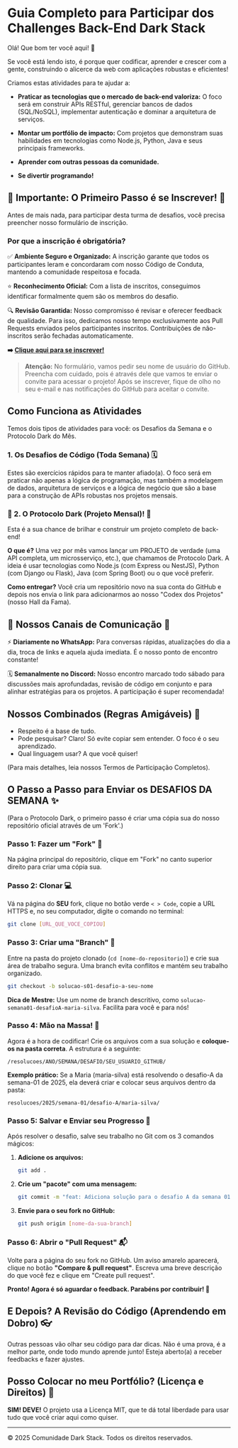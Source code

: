 # Guia Completo para Participar dos Challenges Back-End Dark Stack

Olá! Que bom ter você aqui! 👋

Se você está lendo isto, é porque quer codificar, aprender e crescer com a gente, construindo o alicerce da web com aplicações robustas e eficientes!

Criamos estas atividades para te ajudar a:

- **Praticar as tecnologias que o mercado de back-end valoriza:** O foco será em construir APIs RESTful, gerenciar bancos de dados (SQL/NoSQL), implementar autenticação e dominar a arquitetura de serviços.

- **Montar um portfólio de impacto:** Com projetos que demonstram suas habilidades em tecnologias como Node.js, Python, Java e seus principais frameworks.

- **Aprender com outras pessoas da comunidade.**

- **Se divertir programando!**

## 🚨 Importante: O Primeiro Passo é se Inscrever! 🚨

Antes de mais nada, para participar desta turma de desafios, você precisa preencher nosso formulário de inscrição.

### Por que a inscrição é obrigatória?

✅ **Ambiente Seguro e Organizado:** A inscrição garante que todos os participantes leram e concordaram com nosso Código de Conduta, mantendo a comunidade respeitosa e focada.

⭐ **Reconhecimento Oficial:** Com a lista de inscritos, conseguimos identificar formalmente quem são os membros do desafio.

🔍 **Revisão Garantida:** Nosso compromisso é revisar e oferecer feedback de qualidade. Para isso, dedicamos nosso tempo exclusivamente aos Pull Requests enviados pelos participantes inscritos. Contribuições de não-inscritos serão fechadas automaticamente.

**➡️ [Clique aqui para se inscrever!](https://forms.gle/jVzhNCF7Kwce4sqJ8)**

> **Atenção:** No formulário, vamos pedir seu nome de usuário do GitHub. Preencha com cuidado, pois é através dele que vamos te enviar o convite para acessar o projeto! Após se inscrever, fique de olho no seu e-mail e nas notificações do GitHub para aceitar o convite.

## Como Funciona as Atividades

Temos dois tipos de atividades para você: os Desafios da Semana e o Protocolo Dark do Mês.

### 1. Os Desafios de Código (Toda Semana) 🗓️
Estes são exercícios rápidos para te manter afiado(a). O foco será em praticar não apenas a lógica de programação, mas também a modelagem de dados, arquitetura de serviços e a lógica de negócio que são a base para a construção de APIs robustas nos projetos mensais.

### 🌟 2. O Protocolo Dark (Projeto Mensal)! 🌟
Esta é a sua chance de brilhar e construir um projeto completo de back-end!

**O que é?** Uma vez por mês vamos lançar um PROJETO de verdade (uma API completa, um microsserviço, etc.), que chamamos de Protocolo Dark. A ideia é usar tecnologias como Node.js (com Express ou NestJS), Python (com Django ou Flask), Java (com Spring Boot) ou o que você preferir.

**Como entregar?** Você cria um repositório novo na sua conta do GitHub e depois nos envia o link para adicionarmos ao nosso "Codex dos Projetos" (nosso Hall da Fama).

## 💬 Nossos Canais de Comunicação 💬

⚡️ **Diariamente no WhatsApp:** Para conversas rápidas, atualizações do dia a dia, troca de links e aquela ajuda imediata. É o nosso ponto de encontro constante!

🗓️ **Semanalmente no Discord:** Nosso encontro marcado todo sábado para discussões mais aprofundadas, revisão de código em conjunto e para alinhar estratégias para os projetos. A participação é super recomendada!

## Nossos Combinados (Regras Amigáveis) 🤝

- Respeito é a base de tudo.
- Pode pesquisar? Claro! Só evite copiar sem entender. O foco é o seu aprendizado.
- Qual linguagem usar? A que você quiser!

(Para mais detalhes, leia nossos Termos de Participação Completos).

## O Passo a Passo para Enviar os DESAFIOS DA SEMANA ✨

(Para o Protocolo Dark, o primeiro passo é criar uma cópia sua do nosso repositório oficial através de um 'Fork'.)

### Passo 1: Fazer um "Fork" 🍴
Na página principal do repositório, clique em "Fork" no canto superior direito para criar uma cópia sua.

### Passo 2: Clonar 💻
Vá na página do **SEU** fork, clique no botão verde `< > Code`, copie a URL HTTPS e, no seu computador, digite o comando no terminal:
```bash
git clone [URL_QUE_VOCE_COPIOU]
```

### Passo 3: Criar uma "Branch" 🌿
Entre na pasta do projeto clonado (`cd [nome-do-repositorio]`) e crie sua área de trabalho segura. Uma branch evita conflitos e mantém seu trabalho organizado.
```bash
git checkout -b solucao-s01-desafio-a-seu-nome
```

**Dica de Mestre:** Use um nome de branch descritivo, como `solucao-semana01-desafioA-maria-silva`. Facilita para você e para nós!

### Passo 4: Mão na Massa! 🚀
Agora é a hora de codificar! Crie os arquivos com a sua solução e **coloque-os na pasta correta**. A estrutura é a seguinte:
```
/resolucoes/ANO/SEMANA/DESAFIO/SEU_USUARIO_GITHUB/
```

**Exemplo prático:** Se a Maria (maria-silva) está resolvendo o desafio-A da semana-01 de 2025, ela deverá criar e colocar seus arquivos dentro da pasta:
```
resolucoes/2025/semana-01/desafio-A/maria-silva/
```

### Passo 5: Salvar e Enviar seu Progresso 💾
Após resolver o desafio, salve seu trabalho no Git com os 3 comandos mágicos:

1. **Adicione os arquivos:**
   ```bash
   git add .
   ```

2. **Crie um "pacote" com uma mensagem:**
   ```bash
   git commit -m "feat: Adiciona solução para o desafio A da semana 01"
   ```

3. **Envie para o seu fork no GitHub:**
   ```bash
   git push origin [nome-da-sua-branch]
   ```

### Passo 6: Abrir o "Pull Request" 📬
Volte para a página do seu fork no GitHub. Um aviso amarelo aparecerá, clique no botão **"Compare & pull request"**. Escreva uma breve descrição do que você fez e clique em "Create pull request".

**Pronto! Agora é só aguardar o feedback. Parabéns por contribuir! 🎉**

## E Depois? A Revisão do Código (Aprendendo em Dobro) 👓

Outras pessoas vão olhar seu código para dar dicas. Não é uma prova, é a melhor parte, onde todo mundo aprende junto! Esteja aberto(a) a receber feedbacks e fazer ajustes.

## Posso Colocar no meu Portfólio? (Licença e Direitos) 📜

**SIM! DEVE!** O projeto usa a Licença MIT, que te dá total liberdade para usar tudo que você criar aqui como quiser.

---

© 2025 Comunidade Dark Stack. Todos os direitos reservados.